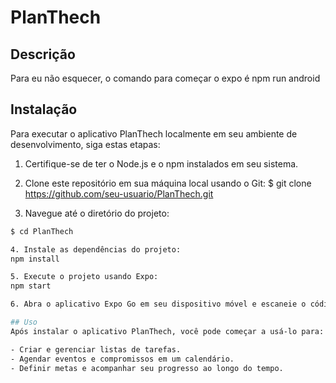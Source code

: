 # PlanThech

## Descrição
Para eu não esquecer, o comando para começar o expo é npm run android

## Instalação
Para executar o aplicativo PlanThech localmente em seu ambiente de desenvolvimento, siga estas etapas:

1. Certifique-se de ter o Node.js e o npm instalados em seu sistema.
2. Clone este repositório em sua máquina local usando o Git:
$ git clone https://github.com/seu-usuario/PlanThech.git

3. Navegue até o diretório do projeto:
```sh
$ cd PlanThech

4. Instale as dependências do projeto:
npm install

5. Execute o projeto usando Expo:
npm start

6. Abra o aplicativo Expo Go em seu dispositivo móvel e escaneie o código QR fornecido no terminal para visualizar o aplicativo PlanThech em seu dispositivo.

## Uso
Após instalar o aplicativo PlanThech, você pode começar a usá-lo para:

- Criar e gerenciar listas de tarefas.
- Agendar eventos e compromissos em um calendário.
- Definir metas e acompanhar seu progresso ao longo do tempo.

